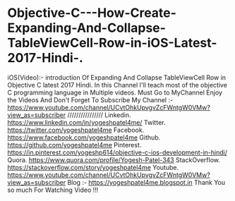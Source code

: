 # Objective-C---How-Create-Expanding-And-Collapse-TableViewCell-Row-in-iOS-Latest-2017-Hindi-.
iOS(Video):- introduction Of Expanding And Collapse TableViewCell Row in Objective C latest 2017 Hindi.  In this Channel I'll teach most of the objective C programming language in Multiple videos.  Must Go to MyChannel Enjoy the Videos And Don't Forget To Subscribe My Channel :-https://www.youtube.com/channel/UCvtOhkUpvgvZcFWntgW0VMw?view_as=subscriber  ////////////////  Linkedin.  https://www.linkedin.com/in/yogeshpatel4me/  Twitter.   https://twitter.com/yogeshpatel4me  Facebook.  https://www.facebook.com/yogeshpatel4me  Github.  https://github.com/yogeshpatel4me  Pinterest. https://in.pinterest.com/yogeshp614/objective-c-ios-development-in-hindi/  Quora.  https://www.quora.com/profile/Yogesh-Patel-343  StackOverflow.  https://stackoverflow.com/story/yogeshpatel4me  Youtube.  https://www.youtube.com/channel/UCvtOhkUpvgvZcFWntgW0VMw?view_as=subscriber  Blog :- https://yogeshpatel4me.blogspot.in  Thank You so much For Watching Video !!!
